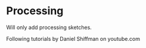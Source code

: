 # Processing
Will only add processing sketches.

Following tutorials by Daniel Shiffman on youtube.com
